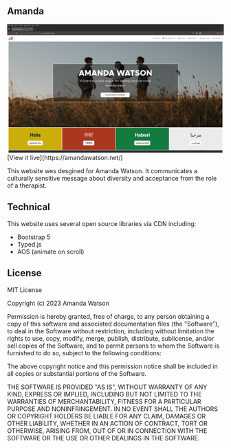 ## Amanda
<img src="./src/media/screenshot.png" alt="Screenshot of dynamic-weather-background in action">
[View it live](https://amandawatson.net/)


This website wes desgined for Amanda Watson.  It communicates a culturally sensitive message about diversity and acceptance from the role of a therapist.

## Technical

This website uses several open source libraries via CDN including:
- Bootstrap 5
- Typed.js
- AOS (animate on scroll)

## License

MIT License

Copyright (c) 2023 Amanda Watson

Permission is hereby granted, free of charge, to any person obtaining a copy
of this software and associated documentation files (the "Software"), to deal
in the Software without restriction, including without limitation the rights
to use, copy, modify, merge, publish, distribute, sublicense, and/or sell
copies of the Software, and to permit persons to whom the Software is
furnished to do so, subject to the following conditions:

The above copyright notice and this permission notice shall be included in all
copies or substantial portions of the Software.

THE SOFTWARE IS PROVIDED "AS IS", WITHOUT WARRANTY OF ANY KIND, EXPRESS OR
IMPLIED, INCLUDING BUT NOT LIMITED TO THE WARRANTIES OF MERCHANTABILITY,
FITNESS FOR A PARTICULAR PURPOSE AND NONINFRINGEMENT. IN NO EVENT SHALL THE
AUTHORS OR COPYRIGHT HOLDERS BE LIABLE FOR ANY CLAIM, DAMAGES OR OTHER
LIABILITY, WHETHER IN AN ACTION OF CONTRACT, TORT OR OTHERWISE, ARISING FROM,
OUT OF OR IN CONNECTION WITH THE SOFTWARE OR THE USE OR OTHER DEALINGS IN THE
SOFTWARE.
